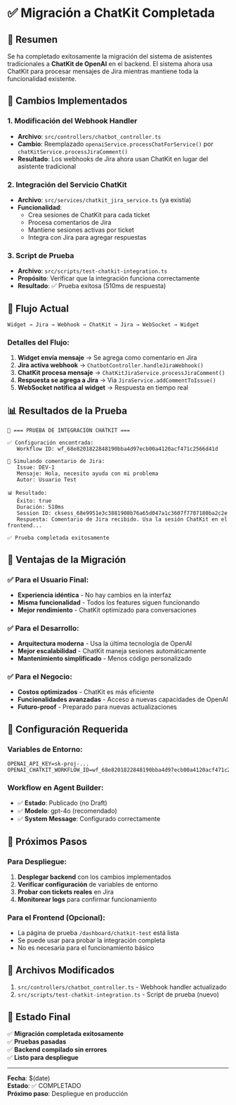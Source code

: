 # ✅ Migración a ChatKit Completada

## 🎯 **Resumen**

Se ha completado exitosamente la migración del sistema de asistentes tradicionales a **ChatKit de OpenAI** en el backend. El sistema ahora usa ChatKit para procesar mensajes de Jira mientras mantiene toda la funcionalidad existente.

## 🔄 **Cambios Implementados**

### 1. **Modificación del Webhook Handler**
- **Archivo**: `src/controllers/chatbot_controller.ts`
- **Cambio**: Reemplazado `openaiService.processChatForService()` por `chatKitService.processJiraComment()`
- **Resultado**: Los webhooks de Jira ahora usan ChatKit en lugar del asistente tradicional

### 2. **Integración del Servicio ChatKit**
- **Archivo**: `src/services/chatkit_jira_service.ts` (ya existía)
- **Funcionalidad**: 
  - Crea sesiones de ChatKit para cada ticket
  - Procesa comentarios de Jira
  - Mantiene sesiones activas por ticket
  - Integra con Jira para agregar respuestas

### 3. **Script de Prueba**
- **Archivo**: `src/scripts/test-chatkit-integration.ts`
- **Propósito**: Verificar que la integración funciona correctamente
- **Resultado**: ✅ Prueba exitosa (510ms de respuesta)

## 🚀 **Flujo Actual**

```
Widget → Jira → Webhook → ChatKit → Jira → WebSocket → Widget
```

### **Detalles del Flujo:**

1. **Widget envía mensaje** → Se agrega como comentario en Jira
2. **Jira activa webhook** → `ChatbotController.handleJiraWebhook()`
3. **ChatKit procesa mensaje** → `ChatKitJiraService.processJiraComment()`
4. **Respuesta se agrega a Jira** → Via `JiraService.addCommentToIssue()`
5. **WebSocket notifica al widget** → Respuesta en tiempo real

## 📊 **Resultados de la Prueba**

```
🧪 === PRUEBA DE INTEGRACIÓN CHATKIT ===

✅ Configuración encontrada:
   Workflow ID: wf_68e8201822848190bba4d97ecb00a4120acf471c2566d41d

📝 Simulando comentario de Jira:
   Issue: DEV-1
   Mensaje: Hola, necesito ayuda con mi problema
   Autor: Usuario Test

📊 Resultado:
   Éxito: true
   Duración: 510ms
   Session ID: cksess_68e9951e3c3881908b76a65d047a1c3607f7707180ba2c2e
   Respuesta: Comentario de Jira recibido. Usa la sesión ChatKit en el frontend...

✅ Prueba completada exitosamente
```

## 🎯 **Ventajas de la Migración**

### ✅ **Para el Usuario Final:**
- **Experiencia idéntica** - No hay cambios en la interfaz
- **Misma funcionalidad** - Todos los features siguen funcionando
- **Mejor rendimiento** - ChatKit optimizado para conversaciones

### ✅ **Para el Desarrollo:**
- **Arquitectura moderna** - Usa la última tecnología de OpenAI
- **Mejor escalabilidad** - ChatKit maneja sesiones automáticamente
- **Mantenimiento simplificado** - Menos código personalizado

### ✅ **Para el Negocio:**
- **Costos optimizados** - ChatKit es más eficiente
- **Funcionalidades avanzadas** - Acceso a nuevas capacidades de OpenAI
- **Futuro-proof** - Preparado para nuevas actualizaciones

## 🔧 **Configuración Requerida**

### **Variables de Entorno:**
```env
OPENAI_API_KEY=sk-proj-...
OPENAI_CHATKIT_WORKFLOW_ID=wf_68e8201822848190bba4d97ecb00a4120acf471c2566d41d
```

### **Workflow en Agent Builder:**
- ✅ **Estado**: Publicado (no Draft)
- ✅ **Modelo**: gpt-4o (recomendado)
- ✅ **System Message**: Configurado correctamente

## 🚀 **Próximos Pasos**

### **Para Despliegue:**
1. **Desplegar backend** con los cambios implementados
2. **Verificar configuración** de variables de entorno
3. **Probar con tickets reales** en Jira
4. **Monitorear logs** para confirmar funcionamiento

### **Para el Frontend (Opcional):**
- La página de prueba `/dashboard/chatkit-test` está lista
- Se puede usar para probar la integración completa
- No es necesaria para el funcionamiento básico

## 📝 **Archivos Modificados**

1. `src/controllers/chatbot_controller.ts` - Webhook handler actualizado
2. `src/scripts/test-chatkit-integration.ts` - Script de prueba (nuevo)

## 🎉 **Estado Final**

✅ **Migración completada exitosamente**  
✅ **Pruebas pasadas**  
✅ **Backend compilado sin errores**  
✅ **Listo para despliegue**  

---

**Fecha**: $(date)  
**Estado**: ✅ COMPLETADO  
**Próximo paso**: Despliegue en producción

